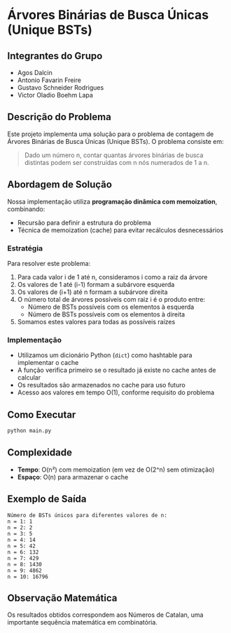 # Árvores Binárias de Busca Únicas (Unique BSTs)

## Integrantes do Grupo
- Agos Dalcin
- Antonio Favarin Freire
- Gustavo Schneider Rodrigues
- Victor Oladio Boehm Lapa

## Descrição do Problema

Este projeto implementa uma solução para o problema de contagem de Árvores Binárias de Busca Únicas (Unique BSTs). O problema consiste em:

> Dado um número n, contar quantas árvores binárias de busca distintas podem ser construídas com n nós numerados de 1 a n.

## Abordagem de Solução

Nossa implementação utiliza **programação dinâmica com memoization**, combinando:
- Recursão para definir a estrutura do problema
- Técnica de memoization (cache) para evitar recálculos desnecessários

### Estratégia

Para resolver este problema:
1. Para cada valor i de 1 até n, consideramos i como a raiz da árvore
2. Os valores de 1 até (i-1) formam a subárvore esquerda
3. Os valores de (i+1) até n formam a subárvore direita
4. O número total de árvores possíveis com raiz i é o produto entre:
   - Número de BSTs possíveis com os elementos à esquerda
   - Número de BSTs possíveis com os elementos à direita
5. Somamos estes valores para todas as possíveis raízes

### Implementação

- Utilizamos um dicionário Python (`dict`) como hashtable para implementar o cache
- A função verifica primeiro se o resultado já existe no cache antes de calcular
- Os resultados são armazenados no cache para uso futuro
- Acesso aos valores em tempo O(1), conforme requisito do problema

## Como Executar

```bash
python main.py
```

## Complexidade

- **Tempo**: O(n²) com memoization (em vez de O(2^n) sem otimização)
- **Espaço**: O(n) para armazenar o cache

## Exemplo de Saída

```
Número de BSTs únicos para diferentes valores de n:
n = 1: 1
n = 2: 2
n = 3: 5
n = 4: 14
n = 5: 42
n = 6: 132
n = 7: 429
n = 8: 1430
n = 9: 4862
n = 10: 16796
```

## Observação Matemática

Os resultados obtidos correspondem aos Números de Catalan, uma importante sequência matemática em combinatória.
